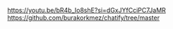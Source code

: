 https://youtu.be/bR4b_Io8shE?si=dGxJYfCciPC7JaMR
https://github.com/burakorkmez/chatify/tree/master
